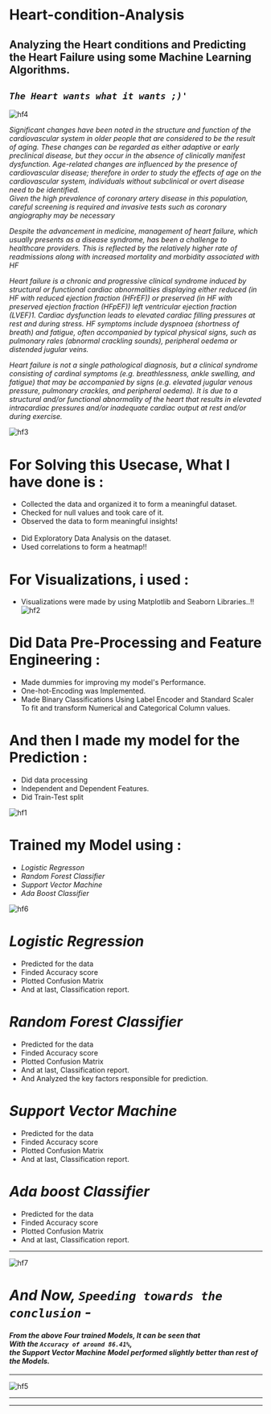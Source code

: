 # Heart-condition-Analysis
## Analyzing the Heart conditions and Predicting the Heart Failure using some Machine Learning Algorithms.

## _`The Heart wants what it wants ;)'`_

![hf4](https://user-images.githubusercontent.com/73397927/185901744-9bb66242-e42f-47ed-9126-21daca20e6b1.jpg)

_Significant changes have been noted in the structure and function of the cardiovascular system in
older people that are considered to be the result of aging. These changes can be regarded as either
adaptive or early preclinical disease, but they occur in the absence of clinically manifest dysfunction.
Age-related changes are influenced by the presence of cardiovascular disease; therefore in order to
study the effects of age on the cardiovascular system, individuals without subclinical or overt
disease need to be identified.<br>Given the high prevalence of coronary artery disease in this population, careful screening is required
and invasive tests such as coronary angiography may be necessary_

_Despite the advancement in medicine, management of heart failure, which usually presents as a
disease syndrome, has been a challenge to healthcare providers. This is reflected by the relatively
higher rate of readmissions along with increased mortality and morbidity associated with HF_

_Heart failure is a chronic and progressive clinical syndrome induced by structural or functional
cardiac abnormalities displaying either reduced (in HF with reduced ejection fraction (HFrEF)) or
preserved (in HF with preserved ejection fraction (HFpEF)) left ventricular ejection fraction (LVEF)1.
Cardiac dysfunction leads to elevated cardiac filling pressures at rest and during stress. HF
symptoms include dyspnoea (shortness of breath) and fatigue, often accompanied by typical physical
signs, such as pulmonary rales (abnormal crackling sounds), peripheral oedema or distended jugular
veins._

_Heart failure is not a single pathological diagnosis, but a clinical syndrome consisting of cardinal
symptoms (e.g. breathlessness, ankle swelling, and fatigue) that may be accompanied by signs (e.g.
elevated jugular venous pressure, pulmonary crackles, and peripheral oedema). It is due to a
structural and/or functional abnormality of the heart that results in elevated intracardiac pressures
and/or inadequate cardiac output at rest and/or during exercise._

![hf3](https://user-images.githubusercontent.com/73397927/185901734-f4139792-2f0b-4008-bf97-0af109ec6022.jpg)


# For Solving this Usecase, What I have done is :
- Collected the data and organized it to form a meaningful dataset.
- Checked for null values and took care of it.
- Observed the data to form meaningful insights!
<br><br>
- Did Exploratory Data Analysis on the dataset.
- Used correlations to form a heatmap!!

# For Visualizations, i used :
- Visualizations were made by using Matplotlib and Seaborn Libraries..!!
![hf2](https://user-images.githubusercontent.com/73397927/185901726-460e2a5d-0735-4c7a-8571-6780ba1506f1.jpg)


# Did Data Pre-Processing and Feature Engineering :
- Made dummies for improving my model's Performance.
- One-hot-Encoding was Implemented.
- Made Binary Classifications Using Label Encoder and Standard Scaler
<br> To fit and transform Numerical and Categorical Column values.


# And then I made my model for the Prediction :
- Did data processing
- Independent and Dependent Features.
- Did Train-Test split

![hf1](https://user-images.githubusercontent.com/73397927/185901691-fb2147d6-06ec-4caf-ad1a-392318545159.jpg)


# Trained my Model using :
- _Logistic Regresson_
- _Random Forest Classifier_
- _Support Vector Machine_
- _Ada Boost Classifier_


![hf6](https://user-images.githubusercontent.com/73397927/185901763-e62abbd4-53ff-45ba-8027-30093e0deda0.jpg)



# _Logistic Regression_

- Predicted for the data
- Finded Accuracy score
- Plotted Confusion Matrix
- And at last, Classification report.


# _Random Forest Classifier_

- Predicted for the data
- Finded Accuracy score
- Plotted Confusion Matrix
- And at last, Classification report.
- And Analyzed the key factors responsible for prediction.


# _Support Vector Machine_

- Predicted for the data
- Finded Accuracy score
- Plotted Confusion Matrix
- And at last, Classification report.


# _Ada boost Classifier_

- Predicted for the data
- Finded Accuracy score
- Plotted Confusion Matrix
- And at last, Classification report.

---

![hf7](https://user-images.githubusercontent.com/73397927/185901780-860eb93a-aa47-4618-a6f5-bbe8bd6cf46c.jpg)


# _And Now, `Speeding towards the conclusion` -_

#### _From the above Four trained Models, It can be seen that <br> With the `Accuracy of around 86.41%`, <br> the Support Vector Machine Model performed slightly better than rest of the Models._
---
![hf5](https://user-images.githubusercontent.com/73397927/185901753-2a457678-d00e-48ab-a984-d658fc684d9a.jpg)

---
---


